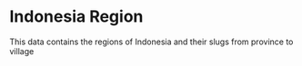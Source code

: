 # Indonesia Region

This data contains the regions of Indonesia and their slugs from province to village